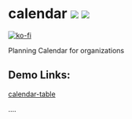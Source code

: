 # calendar <img src="https://visitor-badge.glitch.me/badge?page_id=jsupa.calendar"> <img src="https://wakatime.com/badge/github/jsupa/calendar">

[![ko-fi](https://ko-fi.com/img/githubbutton_sm.svg)](https://ko-fi.com/Y8Y246Y0V)

Planning Calendar for organizations

## Demo Links:
<a href="https://creepy-corp.eu/git/jsupa/calendar/demo/calendar-table/">calendar-table</a>

....
